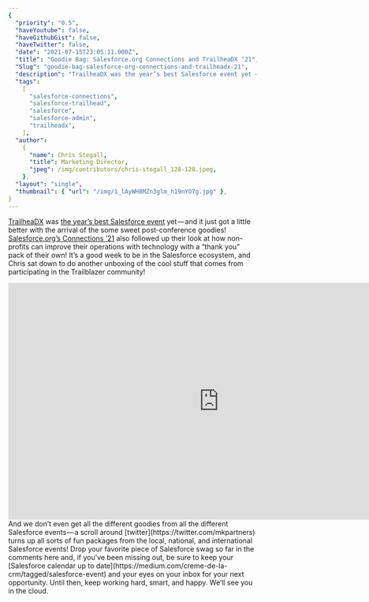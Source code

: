 ```yaml
---
{
  "priority": "0.5",
  "haveYoutube": false,
  "haveGithubGist": false,
  "haveTwitter": false,
  "date": "2021-07-15T23:05:11.000Z",
  "title": "Goodie Bag: Salesforce.org Connections and TrailheaDX ‘21",
  "Slug": "goodie-bag-salesforce-org-connections-and-trailheadx-21",
  "description": "TrailheaDX was the year’s best Salesforce event yet — and it just got a little better with the arrival of the some sweet post-conference goodies! Salesforce.org’s Connections ’21 also followed up their look at how non-profits can improve their operations with technology with a “thank you” pack of their own!.",
  "tags":
    [
      "salesforce-connections",
      "salesforce-trailhead",
      "salesforce",
      "salesforce-admin",
      "trailheadx",
    ],
  "author":
    {
      "name": Chris Stegall,
      "title": Marketing Director,
      "jpeg": /img/contributors/chris-stegall_128-128.jpeg,
    },
  "layout": "single",
  "thumbnail": { "url": "/img/1_lAyWH8MZn3glm_h19nYO7g.jpg" },
}
---
```


[TrailheaDX](https://www.salesforce.com/trailheadx/) was [the year’s best Salesforce event](https://www.youtube.com/watch?v=WJXP-gy0qcY) yet — and it just got a little better with the arrival of the some sweet post-conference goodies! [Salesforce.org’s Connections ’21](https://www.salesforce.com/connections/) also followed up their look at how non-profits can improve their operations with technology with a “thank you” pack of their own!
It’s a good week to be in the Salesforce ecosystem, and Chris sat down to do another unboxing of the cool stuff that comes from participating in the Trailblazer community!

<iframe src="https://cdn.embedly.com/widgets/media.html?src=https%3A%2F%2Fwww.youtube.com%2Fembed%2FkRIjjzWSjew%3Ffeature%3Doembed&amp;display_name=YouTube&amp;url=https%3A%2F%2Fwww.youtube.com%2Fwatch%3Fv%3DkRIjjzWSjew&amp;image=https%3A%2F%2Fi.ytimg.com%2Fvi%2FkRIjjzWSjew%2Fhqdefault.jpg&amp;key=a19fcc184b9711e1b4764040d3dc5c07&amp;type=text%2Fhtml&amp;schema=youtube" width="854" height="480" frameborder="0" scrolling="no">[https://medium.com/media/58b6146e028eff82832abc4656531d14/href](https://medium.com/media/58b6146e028eff82832abc4656531d14/href)</iframe>And we don’t even get all the different goodies from all the different Salesforce events — a scroll around [twitter](https://twitter.com/mkpartners) turns up all sorts of fun packages from the local, national, and international Salesforce events!
Drop your favorite piece of Salesforce swag so far in the comments here and, if you’ve been missing out, be sure to keep your [Salesforce calendar up to date](https://medium.com/creme-de-la-crm/tagged/salesforce-event) and your eyes on your inbox for your next opportunity.
Until then, keep working hard, smart, and happy. We’ll see you in the cloud.
